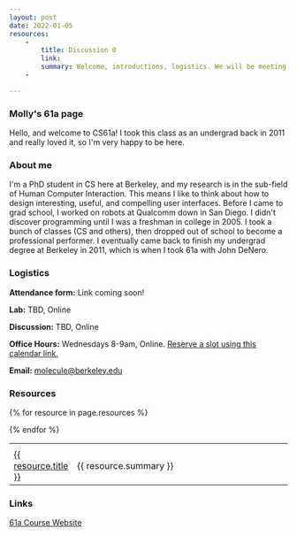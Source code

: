 ```yaml
---
layout: post
date: 2022-01-05
resources:
    -
        title: Discussion 0
        link:
        summary: Welcome, introductions, logistics. We will be meeting for Discussion 0 on Thursday, 01/20 at TBD AM! All classes start Berkeley Time, so we will officially begin at TBD+10. You're welcome to join the link as early as TBD to say hello!
    -

---
```


### Molly's 61a page
Hello, and welcome to CS61a! I took this class as an undergrad back in 2011 and really loved it, so I'm very happy to be here.

### About me
I'm a PhD student in CS here at Berkeley, and my research is in the sub-field of Human Computer Interaction. This means I like to think about how to design interesting, useful, and compelling user interfaces. Before I came to grad school, I worked on robots at Qualcomm down in San Diego. I didn't discover programming until I was a freshman in college in 2005. I took a bunch of classes (CS and others), then dropped out of school to become a professional performer. I eventually came back to finish my undergrad degree at Berkeley in 2011, which is when I took 61a with John DeNero.

### Logistics

**Attendance form:** Link coming soon!

**Lab:** TBD, Online

**Discussion:** TBD, Online

**Office Hours:** Wednesdays 8-9am, Online. [Reserve a slot using this calendar link.](https://calendar.google.com/calendar/u/0/selfsched?sstoken=UUFONGtlVjcxSG05fGRlZmF1bHR8YjZhN2E0YTEwMDBmMjdjZThiM2QwZWViNjQ5N2Y5NTA)

**Email:** molecule@berkeley.edu

### Resources
<table class='61a-resources' style="width:100%; border-spacing:1em;">
<tr class="resources">
    <th width="20%"></th>
    <th width="80%"></th>
</tr> <!-- end column def-->

{% for resource in page.resources %}
<tr class="resources">
    <td> <a href="{{resource.link}}">{{ resource.title }}</a></td>
    <td>{{ resource.summary }}</td>
</tr><!--end resource-->
{% endfor %}
</table> <!--end resources-->

### Links
[61a Course Website](https://cs61a.org/)